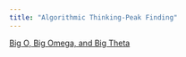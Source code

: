 ```yaml
---
title: "Algorithmic Thinking-Peak Finding"
---
```


[Big O, Big Omega, and Big Theta](https://jarednielsen.com/big-o-omega-theta/)


<script defer src="https://cdn.commento.io/js/commento.js"></script>
<div id="commento"></div>